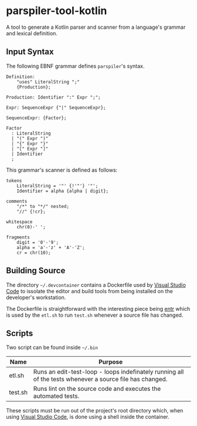 # parspiler-tool-kotlin

A tool to generate a Kotlin parser and scanner from a language's grammar and lexical definition.

## Input Syntax

The following EBNF grammar defines `parspiler`'s syntax.

```
Definition: 
    "uses" LiteralString ";"
    {Production};
    
Production: Identifier ":" Expr ";";

Expr: SequenceExpr {"|" SequenceExpr};

SequenceExpr: {Factor};

Factor
  : LiteralString
  | "(" Expr ")"
  | "{" Expr "}"
  | "[" Expr "]"
  | Identifier
  ;
```

This grammar's scanner is defined as follows:

```
tokens
    LiteralString = '"' {!'"'} '"';
    Identifier = alpha {alpha | digit};

comments
    "/*" to "*/" nested;
    "//" {!cr};

whitespace
    chr(0)-' ';

fragments
    digit = '0'-'9';
    alpha = 'a'-'z' + 'A'-'Z';
    cr = chr(10);
```

## Building Source

The directory `~/.devcontainer` contains a Dockerfile used by [Visual Studio Code](https://code.visualstudio.com) to issolate the editor and build tools from being installed on the developer's workstation.

The Dockerfile is straightforward with the interesting piece being [entr](https://github.com/eradman/entr/) which is used by the `etl.sh` to run `test.sh` whenever a source file has changed.

## Scripts

Two script can be found inside `~/.bin`

| Name   | Purpose |
|--------|----------------------------------|
| etl.sh | Runs an edit-test-loop - loops indefinately running all of the tests whenever a source file has changed. |
| test.sh | Runs lint on the source code and executes the automated tests. |

These scripts must be run out of the project's root directory which, when using [Visual Studio Code](https://code.visualstudio.com), is done using a shell inside the container.